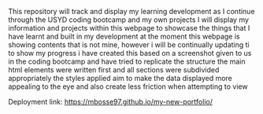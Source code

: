 This repository will track and display my learning development as I continue through the USYD coding bootcamp and my own projects 
I will display my information and projects within this webpage to showcase the things that I have learnt and built in my development
at the moment this webpage is showing contents that is not mine, however i will be continually updating ti to show my progress
i have created this based on a screenshot given to us in the coding bootcamp and have tried to replicate the structure
the main html elements were written first and all sections were subdivided appropriately
the styles applied aim to make the data displayed more appealing to the eye and also create less friction when attempting to view 


Deployment link: https://mbosse97.github.io/my-new-portfolio/ 